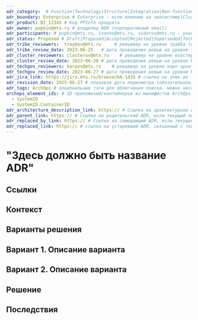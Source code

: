 ```yaml
---
adr_category:  # Function|Technology|Structure|Integration|Non-function|Data (см. https://confluence.mts.ru/pages/viewpage.action?pageId=375425483)
adr_boundary: Enterprise # Enterprise - если влияние на экосистему|Cluster - если влияние на Кластер|Tribe - если влияние на Трайб|Product - если влияет только на продукт
adr_product: BI_12345 # Код PPInfo продукта
adr_owner: pupkin@mts.ru # владелец ADR (корпоративный email)
adr_participants: # pupkin@mts.ru, ivanov@mts.ru, sidorov@mts.ru - участники решения
adr_status: Proposed # Draft|Proposed|Accepted|Rejected|Superseded|TechDebt|TribeVerified|ClusterVerified|TechgovVerified
adr_tribe_reviewers:  traybov@mts.ru     # ревьювер на уровне трайба (email) 
adr_tribe_review_date: 2023-06-25   # дата проведения ревью на уровне Трайба
adr_cluster_reviewers: clasterov@mts.ru    # ревьювер на уровне кластера (email)
adr_cluster_review_date: 2023-06-26 # дата проведения ревью на уровне Кластера
adr_techgov_reviewers: karpov@mts.ru    # ревьювер на уровне корп архитектуры (email)
adr_techgov_review_date: 2023-06-27 # дата проведения ревью на уровне Корп архитектуры
adr_jira_link: https://jira.mts.ru/browse/KA-1435 # ссылка на эпик из трэкера (Jira), в рамках которого внедряется решение
adr_revision_date: 2025-06-27 # плановая дата пересмотра (обязательное, если adr_status=TechDebt)
adr_tags: ArchOps # опциональные тэги для облегчения поиска. можно несколько перечислить yaml-списком
archops_element_ids: # ID приложений/контейнеров из манифестов ArchOps (https://gitlab.services.mts.ru/ArchOps/ecosystem-archrepo/-/tree/main/models/techgov/products), на которые влияет ADR. Можно перечислить несколько yaml-списком
  - SystemID
  - SystemID.ContainerID
adr_architecture_description_link: https:// # Ссылка на архитектурное описание
adr_parent_link: https:// # Ссылка на родительский ADR, если текущий является дочерним
adr_replaced_by_link: https:// # Ссылка на замещающий ADR, если текущий устарел и заменяется новым 
adr_replaced_link: https:// # ссылка на устаревший ADR, связанный с текущим ADR
---
```


# "Здесь должно быть название ADR"
<!-- Название должно кратко формулировать решение.  -->

## Ссылки

<!-- Здесь добавлены ссылки (либо пусто):
1. на Родительский ADR(в Родительском ADR этой ссылки нет)
2. на Task в рамках которого происходит работа
3. на устаревший ADR, связанный с этим
4. ссылка на эпик из трэкера (Jira), в рамках которого принимается решение -->


## Контекст

<!-- Описание:

- причин, побудивших принять решение
- ограничений, действовавших на момент принятия решения
- проблемы, требующей решения -->

## Варианты решения

<!-- Описание рассмотренных вариантов.
Обязательно перечислить критерии сравнения альтернатив.
Пример критериев - соответствие принятым в компании архитектурным принципам (указать конкретные релевантные принципы).
Должно быть понятно, как критерии сравнения связаны с бизнес-приоритетами и драйверами из контекста. -->

## Вариант 1. Описание варианта
## Вариант 2. Описание варианта
<!-- ## Вариант 3. Описание варианта -->

## Решение

<!-- Описание выбранного решения.
Решение должно быть сформулировано чётко ("Мы используем...", "Мы не используем", а не "Желательно.." или "Предлагается...").
Должна быть понятна связь между решением и проблемой. -->

<!-- Если необходимо вставить диаграмму в формате plantump, необходимо использовать code block:

```plantuml
@startuml
  class Example {
    - String name
    - int number 
    
    +void getName()
    +void getNumber()
    +String toString()
  }
@enduml
```

 -->

<!-- Для ADR, связанных с изменением техстека необходимо заполнить раздел Изменения техстека: -->

## Последствия

<!-- Положительные и отрицательные последствия (trade-offs). Арх. решения, которые потребуется принять как следствие принятого решения. Если решение содержит риски, то описано, как с ними планируют поступить (за счет чего снижать, почему принять).
 Арх. решения, которые потребуется принять как следствие принятого решения.
Если решение содержит риски, то описано, как с ними планируют поступить (за счет чего снижать, почему принять). -->
